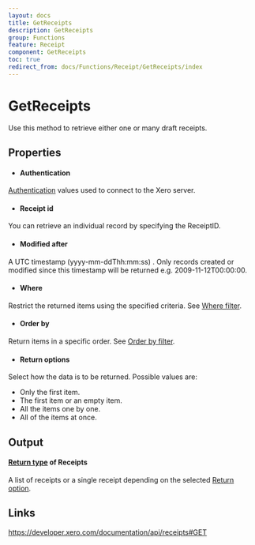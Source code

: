 ```yaml
---
layout: docs
title: GetReceipts
description: GetReceipts
group: Functions
feature: Receipt
component: GetReceipts
toc: true
redirect_from: docs/Functions/Receipt/GetReceipts/index
---
```

GetReceipts
============

Use this method to retrieve either one or many draft receipts.

Properties
----------

- #### Authentication
[Authentication](../../../Common/Authentication/Index.md) values used to connect to the Xero server.
- #### Receipt id
You can retrieve an individual record by specifying the ReceiptID.
- #### Modified after
A UTC timestamp (yyyy-mm-ddThh:mm:ss) . Only records created or modified since this timestamp will be returned e.g. 2009-11-12T00:00:00.
- #### Where
Restrict the returned items using the specified criteria. See [Where filter](../../../Common/Filters/Where/Index.md).
- #### Order by
Return items in a specific order. See [Order by filter](../../../Common/Filters/OrderBy/Index.md).
- #### Return options
Select how the data is to be returned. Possible values are:
  * Only the first item.
  * The first item or an empty item. 
  * All the items one by one.
  * All of the items at once.


Output
-----
#### [Return type](#return-options) of Receipts
A list of receipts or a single receipt depending on the selected [Return option](#return-options).

Links
-----

https://developer.xero.com/documentation/api/receipts#GET
